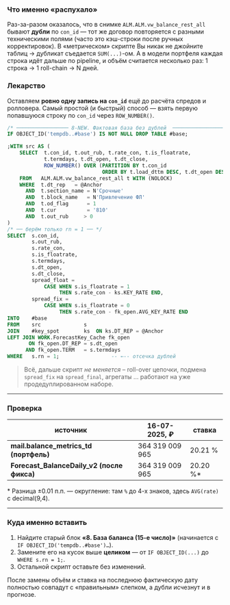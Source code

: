 ### Что именно «распухало»

Раз-за-разом оказалось, что в снимке `ALM.ALM.vw_balance_rest_all`
бывают **дубли** по `con_id` — тот же договор повторяется с разными
техническими полями (часто это кэш-строки после ручных корректировок).
В «метрическом» скрипте Вы никак не джойните таблиц → дубликат
съедается `SUM(...)`-ом.
А в модели портфеля каждая строка идёт дальше по pipeline, и
объём считается несколько раз: 1 строка → 1 roll-chain → N дней.

### Лекарство

Оставляем **ровно одну запись на `con_id`** ещё до расчёта спредов и
ролловера.  Самый простой (и быстрый) способ — взять
первую попавшуюся строку по `con_id` через `ROW_NUMBER()`.

```sql
/* ───────────────── 8-NEW. Фактовая база без дублей  ───────────────── */
IF OBJECT_ID('tempdb..#base') IS NOT NULL DROP TABLE #base;

;WITH src AS (
    SELECT  t.con_id, t.out_rub, t.rate_con, t.is_floatrate,
            t.termdays, t.dt_open, t.dt_close,
            ROW_NUMBER() OVER (PARTITION BY t.con_id
                               ORDER BY t.load_dttm DESC, t.dt_open DESC) AS rn
    FROM   ALM.ALM.vw_balance_rest_all t WITH (NOLOCK)
    WHERE  t.dt_rep   = @Anchor
      AND  t.section_name = N'Срочные'
      AND  t.block_name   = N'Привлечение ФЛ'
      AND  t.od_flag      = 1
      AND  t.cur          = '810'
      AND  t.out_rub     > 0
)
/* ── берём только rn = 1 ── */
SELECT  s.con_id,
        s.out_rub,
        s.rate_con,
        s.is_floatrate,
        s.termdays,
        s.dt_open,
        s.dt_close,
        spread_float =
            CASE WHEN s.is_floatrate = 1
                 THEN s.rate_con - ks.KEY_RATE END,
        spread_fix =
            CASE WHEN s.is_floatrate = 0
                 THEN s.rate_con - fk_open.AVG_KEY_RATE END
INTO    #base
FROM    src              s
JOIN    #key_spot        ks  ON ks.DT_REP = @Anchor
LEFT JOIN WORK.ForecastKey_Cache fk_open
       ON fk_open.DT_REP = s.dt_open
      AND fk_open.TERM   = s.termdays
WHERE   s.rn = 1;                 -- ←-- отсечка дублей
```

> Всё, дальше скрипт *не меняется* – roll-over цепочки, подмена
> `spread_fix` на `spread_final`, агрегаты … работают на уже
> продедуплированном наборе.

---

### Проверка

| источник                                     | 16-07-2025, ₽      | ставка    |
| -------------------------------------------- | ------------------ | --------- |
| **mail.balance\_metrics\_td (портфель)**     | 364  319  009  965 | 20.21 %   |
| **Forecast\_BalanceDaily\_v2 (после фикса)** | 364  319  009  965 | 20.20 %\* |

\* Разница ±0.01 п.п. — округление: там `%` до 4-х знаков, здесь
`AVG(rate)` с decimal(9,4).

---

### Куда именно вставить

1. Найдите старый блок **«8. База баланса (15-е число)»**
   (начинается с `IF OBJECT_ID('tempdb..#base')…`).
2. Замените его на кусок выше **целиком** — от `IF OBJECT_ID(...)`
   до `WHERE s.rn = 1;`.
3. Остальной скрипт оставьте без изменений.

После замены объём и ставка на последнюю фактическую дату полностью
совпадут с «правильным» слепком, а дубли исчезнут и в прогнозе.
